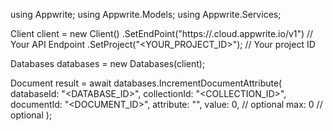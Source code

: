 using Appwrite;
using Appwrite.Models;
using Appwrite.Services;

Client client = new Client()
    .SetEndPoint("https://<REGION>.cloud.appwrite.io/v1") // Your API Endpoint
    .SetProject("<YOUR_PROJECT_ID>"); // Your project ID

Databases databases = new Databases(client);

Document result = await databases.IncrementDocumentAttribute(
    databaseId: "<DATABASE_ID>",
    collectionId: "<COLLECTION_ID>",
    documentId: "<DOCUMENT_ID>",
    attribute: "",
    value: 0, // optional
    max: 0 // optional
);